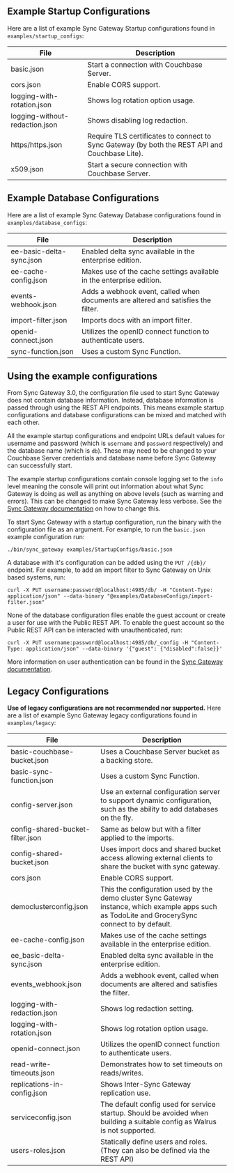 ## Example Startup Configurations
Here are a list of example Sync Gateway Startup configurations found in `examples/startup_configs`:

File  | Description
------------- | -------------
basic.json | Start a connection with Couchbase Server.
cors.json | Enable CORS support.
logging-with-rotation.json | Shows log rotation option usage.
logging-without-redaction.json | Shows disabling log redaction.
https/https.json | Require TLS certificates to connect to Sync Gateway (by both the REST API and Couchbase Lite).
x509.json | Start a secure connection with Couchbase Server.

## Example Database Configurations
Here are a list of example Sync Gateway Database configurations found in `examples/database_configs`:

File  | Description
------------- | -------------
ee-basic-delta-sync.json | Enabled delta sync available in the enterprise edition.
ee-cache-config.json | Makes use of the cache settings available in the enterprise edition.
events-webhook.json | Adds a webhook event, called when documents are altered and satisfies the filter.
import-filter.json | Imports docs with an import filter.
openid-connect.json | Utilizes the openID connect function to authenticate users.
sync-function.json | Uses a custom Sync Function.

## Using the example configurations
From Sync Gateway 3.0, the configuration file used to start Sync Gateway does not contain database information. Instead, database information is passed through using the REST API endpoints. This means example startup configurations and database configurations can be mixed and matched with each other.

All the example startup configurations and endpoint URLs default values for username and password (which is `username` and `password` respectively) and the database name (which is `db`). These may need to be changed to your Couchbase Server credentials and database name before Sync Gateway can successfully start.

The example startup configurations contain console logging set to the `info` level meaning the console will print out information about what Sync Gateway is doing as well as anything on above levels (such as warning and errors). This can be changed to make Sync Gateway less verbose. See the [Sync Gateway documentation](https://docs.couchbase.com/sync-gateway/current/authentication-users.html) on how to change this.

To start Sync Gateway with a startup configuration, run the binary with the configuration file as an argument. For example, to run the `basic.json` example configuration run:
```
./bin/sync_gateway examples/StartupConfigs/basic.json
```

A database with it's configuration can be added using the `PUT /{db}/` endpoint. For example, to add an import filter to Sync Gateway on Unix based systems, run:
```
curl -X PUT username:password@localhost:4985/db/ -H "Content-Type: application/json" --data-binary "@examples/DatabaseConfigs/import-filter.json"
```

None of the database configuration files enable the guest account or create a user for use with the Public REST API. To enable the guest account so the Public REST API can be interacted with unauthenticated, run:
```
curl -X PUT username:password@localhost:4985/db/_config -H "Content-Type: application/json" --data-binary '{"guest": {"disabled":false}}'
```
More information on user authentication can be found in the [Sync Gateway documentation](https://docs.couchbase.com/sync-gateway/current/authentication-users.html).

## Legacy Configurations
**Use of legacy configurations are not recommended nor supported.** Here are a list of example Sync Gateway legacy configurations found in `examples/legacy`:

File  | Description
------------- | -------------
basic-couchbase-bucket.json  | Uses a Couchbase Server bucket as a backing store.
basic-sync-function.json  | Uses a custom Sync Function.
config-server.json  | Use an external configuration server to support dynamic configuration, such as the ability to add databases on the fly.
config-shared-bucket-filter.json | Same as below but with a filter applied to the imports.
config-shared-bucket.json | Uses import docs and shared bucket access allowing external clients to share the bucket with sync gateway.
cors.json  | Enable CORS support.
democlusterconfig.json | This the configuration used by the demo cluster Sync Gateway instance, which example apps such as TodoLite and GrocerySync connect to by default.
ee-cache-config.json | Makes use of the cache settings available in the enterprise edition.
ee_basic-delta-sync.json | Enabled delta sync available in the enterprise edition.
events_webhook.json | Adds a webhook event, called when documents are altered and satisfies the filter.
logging-with-redaction.json | Shows log redaction setting.
logging-with-rotation.json | Shows log rotation option usage.
openid-connect.json | Utilizes the openID connect function to authenticate users.
read-write-timeouts.json  | Demonstrates how to set timeouts on reads/writes.
replications-in-config.json | Shows Inter-Sync Gateway replication use.
serviceconfig.json | The default config used for service startup. Should be avoided when building a suitable config as Walrus is not supported.
users-roles.json  | Statically define users and roles.  (They can also be defined via the REST API)
